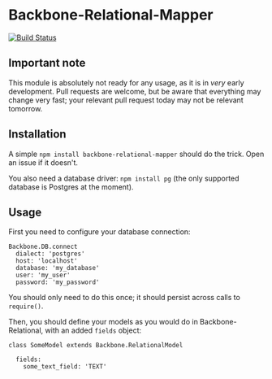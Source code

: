 Backbone-Relational-Mapper
==========================

[![Build Status](https://secure.travis-ci.org/emilecantin/backbone-relational-mapper.png?branch=master)](http://travis-ci.org/emilecantin/backbone-relational-mapper)

Important note
--------------

This module is absolutely not ready for any usage, as it is in _very_ early development. Pull requests are welcome, but be aware that everything may change very fast; your relevant pull request today may not be relevant tomorrow.

Installation
------------

A simple `npm install backbone-relational-mapper` should do the trick. Open an issue if it doesn't.

You also need a database driver: `npm install pg` (the only supported database is Postgres at the moment).

Usage
-----

First you need to configure your database connection:

```coffee-script
Backbone.DB.connect
  dialect: 'postgres'
  host: 'localhost'
  database: 'my_database'
  user: 'my_user'
  password: 'my_password'
```

You should only need to do this once; it should persist across calls to `require()`.

Then, you should define your models as you would do in Backbone-Relational, with an added `fields` object:

    class SomeModel extends Backbone.RelationalModel

      fields:
        some_text_field: 'TEXT'

